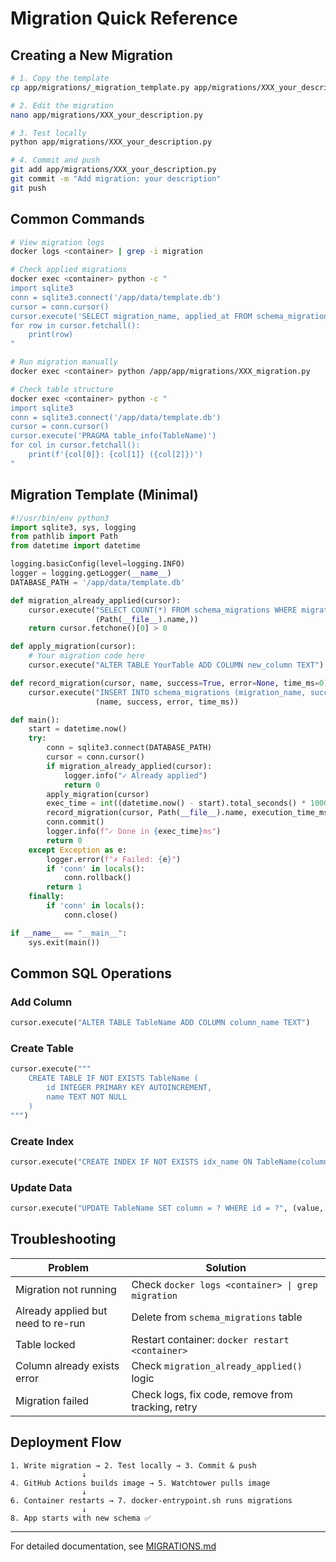 # Migration Quick Reference

## Creating a New Migration

```bash
# 1. Copy the template
cp app/migrations/_migration_template.py app/migrations/XXX_your_description.py

# 2. Edit the migration
nano app/migrations/XXX_your_description.py

# 3. Test locally
python app/migrations/XXX_your_description.py

# 4. Commit and push
git add app/migrations/XXX_your_description.py
git commit -m "Add migration: your description"
git push
```

## Common Commands

```bash
# View migration logs
docker logs <container> | grep -i migration

# Check applied migrations
docker exec <container> python -c "
import sqlite3
conn = sqlite3.connect('/app/data/template.db')
cursor = conn.cursor()
cursor.execute('SELECT migration_name, applied_at FROM schema_migrations')
for row in cursor.fetchall():
    print(row)
"

# Run migration manually
docker exec <container> python /app/app/migrations/XXX_migration.py

# Check table structure
docker exec <container> python -c "
import sqlite3
conn = sqlite3.connect('/app/data/template.db')
cursor = conn.cursor()
cursor.execute('PRAGMA table_info(TableName)')
for col in cursor.fetchall():
    print(f'{col[0]}: {col[1]} ({col[2]})')
"
```

## Migration Template (Minimal)

```python
#!/usr/bin/env python3
import sqlite3, sys, logging
from pathlib import Path
from datetime import datetime

logging.basicConfig(level=logging.INFO)
logger = logging.getLogger(__name__)
DATABASE_PATH = '/app/data/template.db'

def migration_already_applied(cursor):
    cursor.execute("SELECT COUNT(*) FROM schema_migrations WHERE migration_name = ?", 
                   (Path(__file__).name,))
    return cursor.fetchone()[0] > 0

def apply_migration(cursor):
    # Your migration code here
    cursor.execute("ALTER TABLE YourTable ADD COLUMN new_column TEXT")

def record_migration(cursor, name, success=True, error=None, time_ms=0):
    cursor.execute("INSERT INTO schema_migrations (migration_name, success, error_message, execution_time_ms) VALUES (?, ?, ?, ?)",
                   (name, success, error, time_ms))

def main():
    start = datetime.now()
    try:
        conn = sqlite3.connect(DATABASE_PATH)
        cursor = conn.cursor()
        if migration_already_applied(cursor):
            logger.info("✓ Already applied")
            return 0
        apply_migration(cursor)
        exec_time = int((datetime.now() - start).total_seconds() * 1000)
        record_migration(cursor, Path(__file__).name, execution_time_ms=exec_time)
        conn.commit()
        logger.info(f"✓ Done in {exec_time}ms")
        return 0
    except Exception as e:
        logger.error(f"✗ Failed: {e}")
        if 'conn' in locals():
            conn.rollback()
        return 1
    finally:
        if 'conn' in locals():
            conn.close()

if __name__ == "__main__":
    sys.exit(main())
```

## Common SQL Operations

### Add Column
```python
cursor.execute("ALTER TABLE TableName ADD COLUMN column_name TEXT")
```

### Create Table
```python
cursor.execute("""
    CREATE TABLE IF NOT EXISTS TableName (
        id INTEGER PRIMARY KEY AUTOINCREMENT,
        name TEXT NOT NULL
    )
""")
```

### Create Index
```python
cursor.execute("CREATE INDEX IF NOT EXISTS idx_name ON TableName(column)")
```

### Update Data
```python
cursor.execute("UPDATE TableName SET column = ? WHERE id = ?", (value, id))
```

## Troubleshooting

| Problem | Solution |
|---------|----------|
| Migration not running | Check `docker logs <container> \| grep migration` |
| Already applied but need to re-run | Delete from `schema_migrations` table |
| Table locked | Restart container: `docker restart <container>` |
| Column already exists error | Check `migration_already_applied()` logic |
| Migration failed | Check logs, fix code, remove from tracking, retry |

## Deployment Flow

```
1. Write migration → 2. Test locally → 3. Commit & push
                ↓
4. GitHub Actions builds image → 5. Watchtower pulls image
                ↓
6. Container restarts → 7. docker-entrypoint.sh runs migrations
                ↓
8. App starts with new schema ✅
```

---

For detailed documentation, see [MIGRATIONS.md](MIGRATIONS.md)
